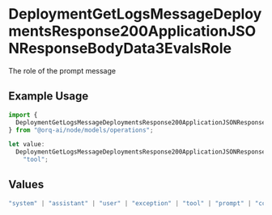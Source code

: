 # DeploymentGetLogsMessageDeploymentsResponse200ApplicationJSONResponseBodyData3EvalsRole

The role of the prompt message

## Example Usage

```typescript
import {
  DeploymentGetLogsMessageDeploymentsResponse200ApplicationJSONResponseBodyData3EvalsRole,
} from "@orq-ai/node/models/operations";

let value:
  DeploymentGetLogsMessageDeploymentsResponse200ApplicationJSONResponseBodyData3EvalsRole =
    "tool";
```

## Values

```typescript
"system" | "assistant" | "user" | "exception" | "tool" | "prompt" | "correction" | "expected_output"
```